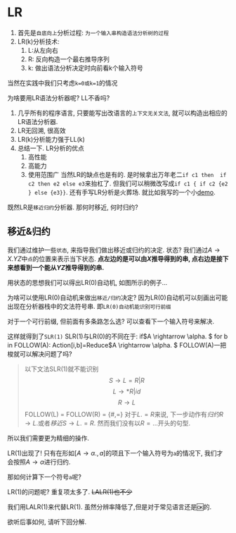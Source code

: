 # LR

1. 首先是``自底向上``分析过程: ``为一个输入串构造语法分析树的过程``
2. LR(k)分析技术: 
   1. L:从左向右
   2. R: 反向构造一个最右推导序列
   3. k: 做出语法分析决定时向前看k个输入符号

当然在实践中我们只考虑``k=0或k=1``的情况

为啥要用LR语法分析器呢? LL不香吗?
1. 几乎所有的程序语言, 只要能写出改语言的``上下文无关文法``, 就可以构造出相应的LR语法分析器. 
2. LR无回溯, 很高效
3. LR(k)分析能力强于LL(k)
4. 总结一下. LR分析的优点
   1. 高性能
   2. 高能力
   3. 使用范围广
当然LR的缺点也是有的.
是时候拿出万年老二``if c1 then  if c2 then e2 else e3``来抬杠了.
   但我们可以稍微改写成``if c1 { if c2 {e2 } else {e3}}``.
还有手写LR分析是火葬场. 就比如我写的一个小[demo](https://github.com/wangbyby/compiler/blob/master/src/frontend/parser.rs). 

既然LR是``移近归约``分析器. 那何时移近, 何时归约?

移近&归约
---

我们通过维护一些``状态``, 来指导我们做出移近或归约的决定.
状态?
我们通过$A \rightarrow X.YZ$中``点``的位置来表示当下状态. **点左边的是可以由$X$推导得到的串, 点右边是接下来想看到一个能从$YZ$推导得到的串.**

用状态的思想我们可以得出LR(0)自动机, 如图所示的例子...

<!-- 图 -->
为啥可以使用LR(0)自动机来做出``移近/归约``决定?
因为LR(0)自动机可以刻画出可能出现在分析器栈中的文法符号串.
即``LR(0)自动机能识别可行前缀``

对于一个可行前缀, 但前面有多条路怎么选?
可以查看下一个输入符号来解决.

这样就得到了``SLR(1)``
SLR(1)与LR(0)的不同在于: if$A \rightarrow \alpha. $ for b in FOLLOW(A): Action[i,b]=Reduce$A \rightarrow \alpha. $
FOLLOW(A)一把梭就可以解决问题了吗?
>以下文法SLR(1)就不能识别
$$S\rightarrow L=R | R $$
$$L \rightarrow *R |id$$
$$R \rightarrow L$$
FOLLOW(L) = FOLLOW(R) = {#,=}
对于$L.=R$来说, 下一步动作有$归约R \rightarrow L.$或者$移近S \rightarrow L.=R$. 然而我们没有以$R=...$开头的句型.

所以我们需要更为精细的操作. 

LR(1)出现了!
只有在形如$[A \rightarrow \alpha. ,a]$的项且下一个输入符号为``a``的情况下, 我们才会按照$A \rightarrow \alpha$进行归约.

那如何计算下一个符号``a``呢?
<!-- 图2 -->

LR(1)的问题呢?
重复项太多了. ~~LALR(1)也不少~~

我们用LALR(1)来代替LR(1). 虽然分辨率降低了,但是对于常见语言还是🆗的.

欲听后事如何, 请听下回分解.